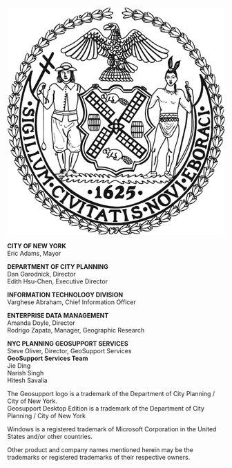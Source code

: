 
![NYCSeal >](img/nyc_seal.png "NYC Logo")

**CITY OF NEW YORK**  
Eric Adams, Mayor  

**DEPARTMENT OF CITY PLANNING**  
Dan Garodnick, Director  
Edith Hsu-Chen, Executive Director   

**INFORMATION TECHNOLOGY DIVISION**  
Varghese Abraham, Chief Information Officer  

**ENTERPRISE DATA MANAGEMENT**  
Amanda Doyle, Director  
Rodrigo Zapata, Manager, Geographic Research  

**NYC PLANNING GEOSUPPORT SERVICES**  
Steve Oliver, Director, GeoSupport Services  
**GeoSupport Services Team**  
Jie Ding   
Narish Singh  
Hitesh Savalia 

The Geosupport logo is a trademark of the Department of City Planning / City of New York.  
Geosupport Desktop Edition is a trademark of the Department of City Planning / City of New York 

Windows is a registered trademark of Microsoft Corporation in the United States and/or other countries. 

Other product and company names mentioned herein may be the trademarks or registered trademarks of their respective owners. 
